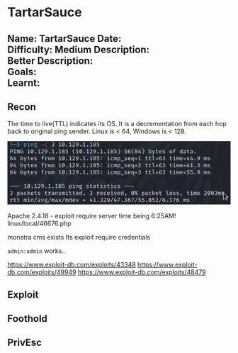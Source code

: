 # TartarSauce
Name: TartarSauce
Date:  
Difficulty:  Medium
Description:  
Better Description:  
Goals:  
Learnt:
-  

## Recon

The time to live(TTL) indicates its OS. It is a decrementation from each hop back to original ping sender. Linux is < 64, Windows is < 128.

![ping](HackTheBox/Retired-Machines/TartarSauce/Screenshots/ping.png)

Apache 2.4.18 - exploit require server time being 6:25AM!
linux/local/46676.php

monstra cms exists
Its exploit require credentials

`admin:admin` works..

https://www.exploit-db.com/exploits/43348
https://www.exploit-db.com/exploits/49949
https://www.exploit-db.com/exploits/48479

## Exploit

## Foothold

## PrivEsc

      
